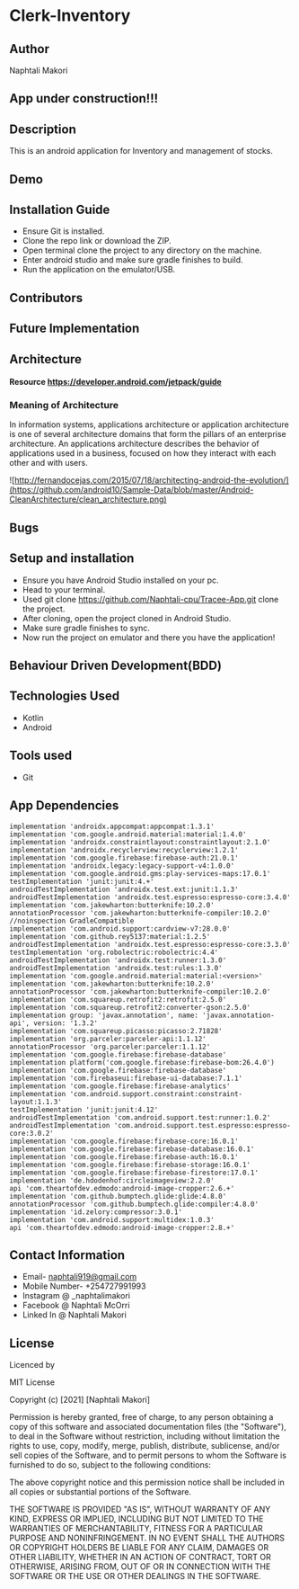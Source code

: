 # Clerk-Inventory
## Author
Naphtali Makori
## App under construction!!!
## Description
This is an android application for Inventory and management of stocks.

## Demo

[comment]: <> (<img src="splash2.jpg" width="250" height="550">     <img src="1.jpg" width="250" height="550">     <img src="2.jpg" width="250" height="550">)

[comment]: <> (<img src="3.jpg" width="250" height="550">     <img src="4.jpg" width="250" height="550">   <img src="5.jpg" width="250" height="550">)

[comment]: <> (<img src="6.jpg" width="250" height="550">     <img src="7.jpg" width="250" height="550">     <img src="8.jpg" width="250" height="550">    )



## Installation Guide
* Ensure Git is installed.
* Clone the repo link or download the ZIP.
* Open terminal clone the project to any directory on the machine.
* Enter android studio and make sure gradle finishes to build.
* Run the application on the emulator/USB.

## Contributors

## Future Implementation



## Architecture
#### Resource https://developer.android.com/jetpack/guide
### Meaning of Architecture

In information systems, applications architecture or application architecture is one of several architecture domains that form the pillars of an enterprise architecture. An applications architecture describes the behavior of applications used in a business, focused on how they interact with each other and with users.

![http://fernandocejas.com/2015/07/18/architecting-android-the-evolution/](https://github.com/android10/Sample-Data/blob/master/Android-CleanArchitecture/clean_architecture.png)

## Bugs



## Setup and installation
* Ensure you have Android Studio installed on your pc.
* Head to your terminal.
* Used git clone https://github.com/Naphtali-cpu/Tracee-App.git clone the project.
* After cloning, open the project cloned in Android Studio.
* Make sure gradle finishes to sync.
* Now run the project on emulator and there you have the application!

## Behaviour Driven Development(BDD)



[comment]: <> (* User is required to login or register an account.)

[comment]: <> (* After user logs in, user inputs location to look for trails.)

## Technologies Used
* Kotlin
* Android

## Tools used
* Git

## App Dependencies


    implementation 'androidx.appcompat:appcompat:1.3.1'
    implementation 'com.google.android.material:material:1.4.0'
    implementation 'androidx.constraintlayout:constraintlayout:2.1.0'
    implementation 'androidx.recyclerview:recyclerview:1.2.1'
    implementation 'com.google.firebase:firebase-auth:21.0.1'
    implementation 'androidx.legacy:legacy-support-v4:1.0.0'
    implementation 'com.google.android.gms:play-services-maps:17.0.1'
    testImplementation 'junit:junit:4.+'
    androidTestImplementation 'androidx.test.ext:junit:1.1.3'
    androidTestImplementation 'androidx.test.espresso:espresso-core:3.4.0'
    implementation 'com.jakewharton:butterknife:10.2.0'
    annotationProcessor 'com.jakewharton:butterknife-compiler:10.2.0'
    //noinspection GradleCompatible
    implementation 'com.android.support:cardview-v7:28.0.0'
    implementation 'com.github.rey5137:material:1.2.5'
    androidTestImplementation 'androidx.test.espresso:espresso-core:3.3.0'
    testImplementation 'org.robolectric:robolectric:4.4'
    androidTestImplementation 'androidx.test:runner:1.3.0'
    androidTestImplementation 'androidx.test:rules:1.3.0'
    implementation 'com.google.android.material:material:<version>'
    implementation 'com.jakewharton:butterknife:10.2.0'
    annotationProcessor 'com.jakewharton:butterknife-compiler:10.2.0'
    implementation 'com.squareup.retrofit2:retrofit:2.5.0'
    implementation 'com.squareup.retrofit2:converter-gson:2.5.0'
    implementation group: 'javax.annotation', name: 'javax.annotation-api', version: '1.3.2'
    implementation 'com.squareup.picasso:picasso:2.71828'
    implementation 'org.parceler:parceler-api:1.1.12'
    annotationProcessor 'org.parceler:parceler:1.1.12'
    implementation 'com.google.firebase:firebase-database'
    implementation platform('com.google.firebase:firebase-bom:26.4.0')
    implementation 'com.google.firebase:firebase-database'
    implementation 'com.firebaseui:firebase-ui-database:7.1.1'
    implementation 'com.google.firebase:firebase-analytics'
    implementation 'com.android.support.constraint:constraint-layout:1.1.3'
    testImplementation 'junit:junit:4.12'
    androidTestImplementation 'com.android.support.test:runner:1.0.2'
    androidTestImplementation 'com.android.support.test.espresso:espresso-core:3.0.2'
    implementation 'com.google.firebase:firebase-core:16.0.1'
    implementation 'com.google.firebase:firebase-database:16.0.1'
    implementation 'com.google.firebase:firebase-auth:16.0.1'
    implementation 'com.google.firebase:firebase-storage:16.0.1'
    implementation 'com.google.firebase:firebase-firestore:17.0.1'
    implementation 'de.hdodenhof:circleimageview:2.2.0'
    api 'com.theartofdev.edmodo:android-image-cropper:2.6.+'
    implementation 'com.github.bumptech.glide:glide:4.8.0'
    annotationProcessor 'com.github.bumptech.glide:compiler:4.8.0'
    implementation 'id.zelory:compressor:3.0.1'
    implementation 'com.android.support:multidex:1.0.3'
    api 'com.theartofdev.edmodo:android-image-cropper:2.8.+'


## Contact Information
* Email- naphtali919@gmail.com
* Mobile Number- +254727991993
* Instagram @ _naphtalimakori
* Facebook @ Naphtali McOrri
* Linked In @ Naphtali Makori

## License
Licenced by

MIT License

Copyright (c) [2021] [Naphtali Makori]

Permission is hereby granted, free of charge, to any person obtaining a copy of this software and associated documentation files (the "Software"), to deal in the Software without restriction, including without limitation the rights to use, copy, modify, merge, publish, distribute, sublicense, and/or sell copies of the Software, and to permit persons to whom the Software is furnished to do so, subject to the following conditions:

The above copyright notice and this permission notice shall be included in all copies or substantial portions of the Software.

THE SOFTWARE IS PROVIDED "AS IS", WITHOUT WARRANTY OF ANY KIND, EXPRESS OR IMPLIED, INCLUDING BUT NOT LIMITED TO THE WARRANTIES OF MERCHANTABILITY, FITNESS FOR A PARTICULAR PURPOSE AND NONINFRINGEMENT. IN NO EVENT SHALL THE AUTHORS OR COPYRIGHT HOLDERS BE LIABLE FOR ANY CLAIM, DAMAGES OR OTHER LIABILITY, WHETHER IN AN ACTION OF CONTRACT, TORT OR OTHERWISE, ARISING FROM, OUT OF OR IN CONNECTION WITH THE SOFTWARE OR THE USE OR OTHER DEALINGS IN THE SOFTWARE.




